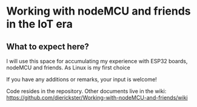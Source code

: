 # Working with nodeMCU and friends in the IoT era

## What to expect here? 

I will use this space for accumulating my experience with ESP32 boards, nodeMCU and friends. As Linux is my first choice 

If you have any additions or remarks, your input is welcome!

Code resides in the repository. Other documents live in the wiki: https://github.com/dierickster/Working-with-nodeMCU-and-friends/wiki


